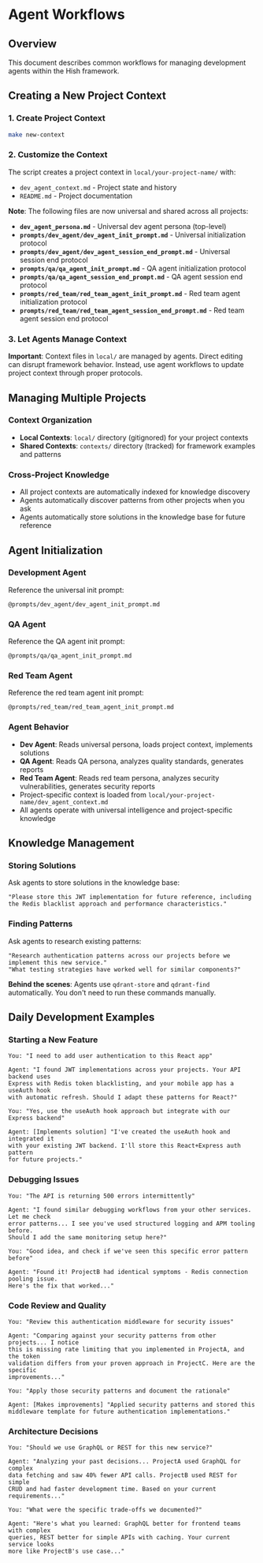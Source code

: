 # Agent Workflows

## Overview

This document describes common workflows for managing development agents within the Hish framework.

## Creating a New Project Context

### 1. Create Project Context
```bash
make new-context
```

### 2. Customize the Context
The script creates a project context in `local/your-project-name/` with:
- `dev_agent_context.md` - Project state and history
- `README.md` - Project documentation

**Note**: The following files are now universal and shared across all projects:
- **`dev_agent_persona.md`** - Universal dev agent persona (top-level)
- **`prompts/dev_agent/dev_agent_init_prompt.md`** - Universal initialization protocol
- **`prompts/dev_agent/dev_agent_session_end_prompt.md`** - Universal session end protocol
- **`prompts/qa/qa_agent_init_prompt.md`** - QA agent initialization protocol
- **`prompts/qa/qa_agent_session_end_prompt.md`** - QA agent session end protocol
- **`prompts/red_team/red_team_agent_init_prompt.md`** - Red team agent initialization protocol
- **`prompts/red_team/red_team_agent_session_end_prompt.md`** - Red team agent session end protocol

### 3. Let Agents Manage Context
**Important**: Context files in `local/` are managed by agents. Direct editing can disrupt framework behavior. Instead, use agent workflows to update project context through proper protocols.

## Managing Multiple Projects

### Context Organization
- **Local Contexts**: `local/` directory (gitignored) for your project contexts
- **Shared Contexts**: `contexts/` directory (tracked) for framework examples and patterns

### Cross-Project Knowledge
- All project contexts are automatically indexed for knowledge discovery
- Agents automatically discover patterns from other projects when you ask
- Agents automatically store solutions in the knowledge base for future reference

## Agent Initialization

### Development Agent
Reference the universal init prompt:
```
@prompts/dev_agent/dev_agent_init_prompt.md
```

### QA Agent
Reference the QA agent init prompt:
```
@prompts/qa/qa_agent_init_prompt.md
```

### Red Team Agent
Reference the red team agent init prompt:
```
@prompts/red_team/red_team_agent_init_prompt.md
```

### Agent Behavior
- **Dev Agent**: Reads universal persona, loads project context, implements solutions
- **QA Agent**: Reads QA persona, analyzes quality standards, generates reports
- **Red Team Agent**: Reads red team persona, analyzes security vulnerabilities, generates security reports
- Project-specific context is loaded from `local/your-project-name/dev_agent_context.md`
- All agents operate with universal intelligence and project-specific knowledge

## Knowledge Management

### Storing Solutions
Ask agents to store solutions in the knowledge base:
```
"Please store this JWT implementation for future reference, including the Redis blacklist approach and performance characteristics."
```

### Finding Patterns
Ask agents to research existing patterns:
```
"Research authentication patterns across our projects before we implement this new service."
"What testing strategies have worked well for similar components?"
```

**Behind the scenes**: Agents use `qdrant-store` and `qdrant-find` automatically. You don't need to run these commands manually.

## Daily Development Examples

### Starting a New Feature
```
You: "I need to add user authentication to this React app"

Agent: "I found JWT implementations across your projects. Your API backend uses
Express with Redis token blacklisting, and your mobile app has a useAuth hook
with automatic refresh. Should I adapt these patterns for React?"

You: "Yes, use the useAuth hook approach but integrate with our Express backend"

Agent: [Implements solution] "I've created the useAuth hook and integrated it
with your existing JWT backend. I'll store this React+Express auth pattern
for future projects."
```

### Debugging Issues
```
You: "The API is returning 500 errors intermittently"

Agent: "I found similar debugging workflows from your other services. Let me check
error patterns... I see you've used structured logging and APM tooling before.
Should I add the same monitoring setup here?"

You: "Good idea, and check if we've seen this specific error pattern before"

Agent: "Found it! ProjectB had identical symptoms - Redis connection pooling issue.
Here's the fix that worked..."
```

### Code Review and Quality
```
You: "Review this authentication middleware for security issues"

Agent: "Comparing against your security patterns from other projects... I notice
this is missing rate limiting that you implemented in ProjectA, and the token
validation differs from your proven approach in ProjectC. Here are the specific
improvements..."

You: "Apply those security patterns and document the rationale"

Agent: [Makes improvements] "Applied security patterns and stored this
middleware template for future authentication implementations."
```

### Architecture Decisions
```
You: "Should we use GraphQL or REST for this new service?"

Agent: "Analyzing your past decisions... ProjectA used GraphQL for complex
data fetching and saw 40% fewer API calls. ProjectB used REST for simple
CRUD and had faster development time. Based on your current requirements..."

You: "What were the specific trade-offs we documented?"

Agent: "Here's what you learned: GraphQL better for frontend teams with complex
queries, REST better for simple APIs with caching. Your current service looks
more like ProjectB's use case..."
```
